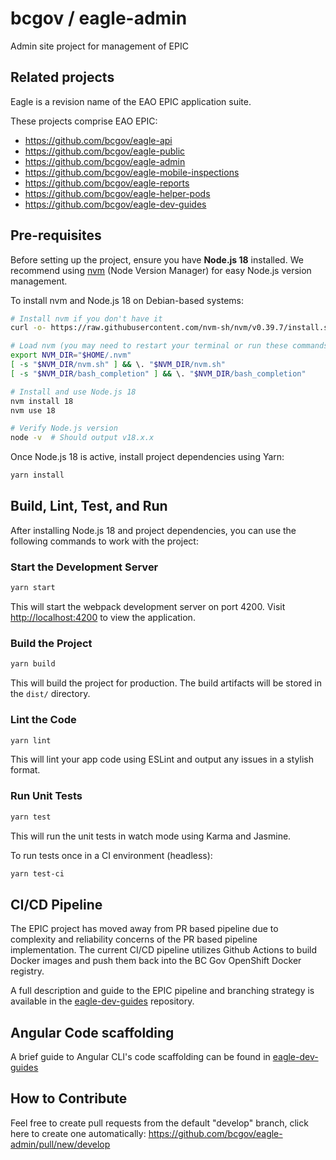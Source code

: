 # bcgov / eagle-admin

Admin site project for management of EPIC

## Related projects

Eagle is a revision name of the EAO EPIC application suite.

These projects comprise EAO EPIC:

* <https://github.com/bcgov/eagle-api>
* <https://github.com/bcgov/eagle-public>
* <https://github.com/bcgov/eagle-admin>
* <https://github.com/bcgov/eagle-mobile-inspections>
* <https://github.com/bcgov/eagle-reports>
* <https://github.com/bcgov/eagle-helper-pods>
* <https://github.com/bcgov/eagle-dev-guides>

## Pre-requisites

Before setting up the project, ensure you have **Node.js 18** installed. We recommend using [nvm](https://github.com/nvm-sh/nvm) (Node Version Manager) for easy Node.js version management.

To install nvm and Node.js 18 on Debian-based systems:

```bash
# Install nvm if you don't have it
curl -o- https://raw.githubusercontent.com/nvm-sh/nvm/v0.39.7/install.sh | bash

# Load nvm (you may need to restart your terminal or run these commands)
export NVM_DIR="$HOME/.nvm"
[ -s "$NVM_DIR/nvm.sh" ] && \. "$NVM_DIR/nvm.sh"
[ -s "$NVM_DIR/bash_completion" ] && \. "$NVM_DIR/bash_completion"

# Install and use Node.js 18
nvm install 18
nvm use 18

# Verify Node.js version
node -v  # Should output v18.x.x
```

Once Node.js 18 is active, install project dependencies using Yarn:

```bash
yarn install
```

## Build, Lint, Test, and Run

After installing Node.js 18 and project dependencies, you can use the following commands to work with the project:

### Start the Development Server

```bash
yarn start
```
This will start the webpack development server on port 4200. Visit [http://localhost:4200](http://localhost:4200) to view the application.

### Build the Project

```bash
yarn build
```
This will build the project for production. The build artifacts will be stored in the `dist/` directory.

### Lint the Code

```bash
yarn lint
```
This will lint your app code using ESLint and output any issues in a stylish format.

### Run Unit Tests

```bash
yarn test
```
This will run the unit tests in watch mode using Karma and Jasmine.

To run tests once in a CI environment (headless):

```bash
yarn test-ci
```

## CI/CD Pipeline

The EPIC project has moved away from PR based pipeline due to complexity and reliability concerns of the PR based pipeline implementation. The current CI/CD pipeline utilizes Github Actions to build Docker images and push them back into the BC Gov OpenShift Docker registry.

A full description and guide to the EPIC pipeline and branching strategy is available in the [eagle-dev-guides](https://github.com/bcgov/eagle-dev-guides/blob/master/dev_guides/github_action_pipeline.md) repository.

## Angular Code scaffolding

A brief guide to Angular CLI's code scaffolding can be found in [eagle-dev-guides](https://github.com/bcgov/eagle-dev-guides/blob/master/dev_guides/angular_scaffolding.md)


## How to Contribute

Feel free to create pull requests from the default "develop" branch, click here to create one automatically: <https://github.com/bcgov/eagle-admin/pull/new/develop>

